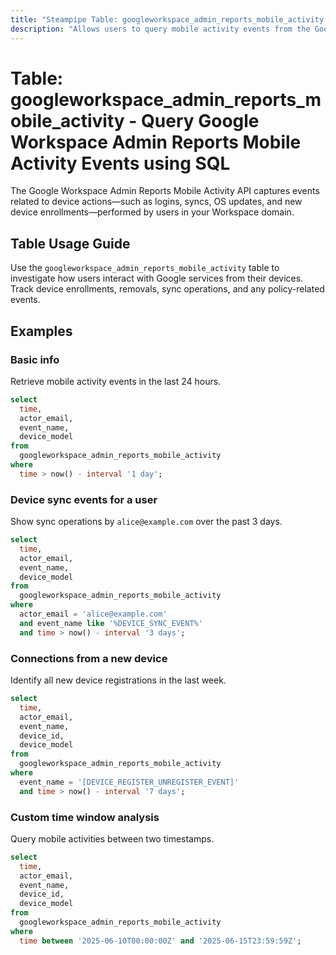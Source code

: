 ```yaml
---
title: "Steampipe Table: googleworkspace_admin_reports_mobile_activity - Query Google Workspace Admin Reports Mobile Activity Events using SQL"
description: "Allows users to query mobile activity events from the Google Workspace Admin Reports API, providing insights into device usage and mobile access patterns."
---
```


# Table: googleworkspace_admin_reports_mobile_activity - Query Google Workspace Admin Reports Mobile Activity Events using SQL

The Google Workspace Admin Reports Mobile Activity API captures events related to device actions—such as logins, syncs, OS updates, and new device enrollments—performed by users in your Workspace domain.

## Table Usage Guide


Use the `googleworkspace_admin_reports_mobile_activity` table to investigate how users interact with Google services from their devices. Track device enrollments, removals, sync operations, and any policy-related events.

## Examples

### Basic info

Retrieve mobile activity events in the last 24 hours.

```sql
select
  time,
  actor_email,
  event_name,
  device_model
from
  googleworkspace_admin_reports_mobile_activity
where
  time > now() - interval '1 day';
```

### Device sync events for a user

Show sync operations by `alice@example.com` over the past 3 days.

```sql
select
  time,
  actor_email,
  event_name,
  device_model
from
  googleworkspace_admin_reports_mobile_activity
where
  actor_email = 'alice@example.com'
  and event_name like '%DEVICE_SYNC_EVENT%'
  and time > now() - interval '3 days';
```

### Connections from a new device

Identify all new device registrations in the last week.

```sql
select
  time,
  actor_email,
  event_name,
  device_id,
  device_model
from
  googleworkspace_admin_reports_mobile_activity
where
  event_name = '[DEVICE_REGISTER_UNREGISTER_EVENT]'
  and time > now() - interval '7 days';
```

### Custom time window analysis

Query mobile activities between two timestamps.

```sql
select
  time,
  actor_email,
  event_name,
  device_id,
  device_model
from
  googleworkspace_admin_reports_mobile_activity
where
  time between '2025-06-10T00:00:00Z' and '2025-06-15T23:59:59Z';
```

